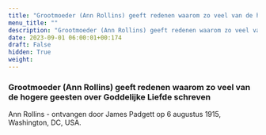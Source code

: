 ```yaml
---
title: "Grootmoeder (Ann Rollins) geeft redenen waarom zo veel van de hogere geesten over Goddelijke Liefde schreven"
menu_title: ""
description: "Grootmoeder (Ann Rollins) geeft redenen waarom zo veel van de hogere geesten over Goddelijke Liefde schreven"
date: 2023-09-01 06:00:01+00:174
draft: False
hidden: True
weight:
---
```

### Grootmoeder (Ann Rollins) geeft redenen waarom zo veel van de hogere geesten over Goddelijke Liefde schreven

Ann Rollins - ontvangen door James Padgett op 6 augustus 1915, Washington, DC, USA.

